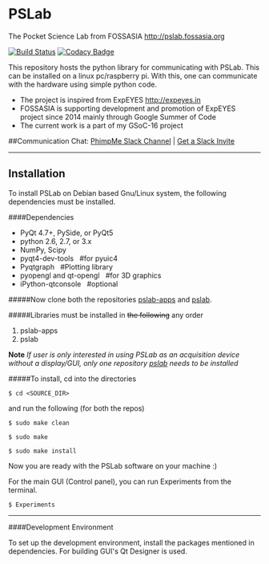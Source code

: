 # PSLab 

The Pocket Science Lab from FOSSASIA <http://pslab.fossasia.org>

[![Build Status](https://travis-ci.org/fossasia/pslab-apps.svg?branch=development)](https://travis-ci.org/fossasia/pslab-apps)
[![Codacy Badge](https://api.codacy.com/project/badge/Grade/ce4af216571846308f66da4b7f26efc7)](https://www.codacy.com/app/mb/pslab?utm_source=github.com&amp;utm_medium=referral&amp;utm_content=fossasia/pslab&amp;utm_campaign=Badge_Grade)

This repository hosts the python library for communicating with PSLab. This can be installed on a linux pc/raspberry pi. With this, one can communicate with the hardware using simple python code. 


* The project is inspired from ExpEYES  http://expeyes.in
* FOSSASIA is supporting development and promotion of ExpEYES project since 2014 mainly through Google Summer of Code
* The current work is a part of my GSoC-16 project

##Communication
Chat: [PhimpMe Slack Channel](http://fossasia.slack.com/messages/phimpme/) | [Get a Slack Invite](http://fossasia-slack.herokuapp.com/)

----------------

Installation
------------

To install PSLab on Debian based Gnu/Linux system, the following dependencies must be installed.

####Dependencies

* PyQt 4.7+, PySide, or PyQt5
* python 2.6, 2.7, or 3.x
* NumPy, Scipy
* pyqt4-dev-tools         &nbsp;   #for pyuic4
* Pyqtgraph               &nbsp;  #Plotting library
* pyopengl and qt-opengl  &nbsp;   #for 3D graphics
* iPython-qtconsole       &nbsp;   #optional


#####Now clone both the repositories [pslab-apps](https://github.com/fossasia/pslab-apps)  and [pslab](https://github.com/fossasia/pslab).


#####Libraries must be installed in ~~the following~~ any order

1. pslab-apps
2. pslab

**Note**
*If user is only interested in using PSLab as an acquisition device without a display/GUI, only one repository  [pslab](https://github.com/fossasia/pslab) needs to be installed*


#####To install, cd into the directories

`$ cd <SOURCE_DIR>`

and run the following (for both the repos)

`$ sudo make clean`

`$ sudo make` 

`$ sudo make install`

Now you are ready with the PSLab software on your machine :)

For the main GUI (Control panel), you can run Experiments from the terminal.

`$ Experiments`

-----------------------

####Development Environment

To set up the development environment, install the packages mentioned in dependencies. For building GUI's Qt Designer is used.
